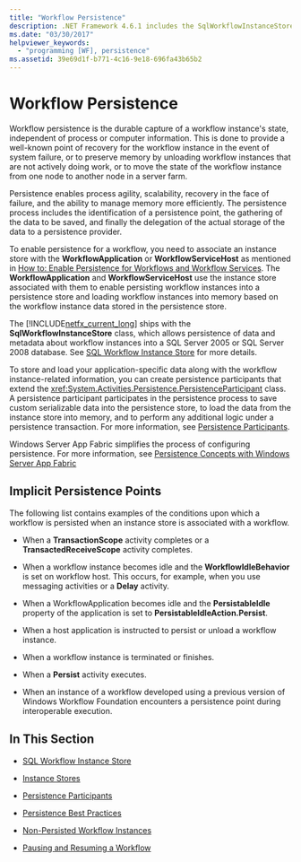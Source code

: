 ```yaml
---
title: "Workflow Persistence"
description: .NET Framework 4.6.1 includes the SqlWorkflowInstanceStore class, which allows persistence of workflow data and metadata into a SQL Server database.
ms.date: "03/30/2017"
helpviewer_keywords: 
  - "programming [WF], persistence"
ms.assetid: 39e69d1f-b771-4c16-9e18-696fa43b65b2
---
```

# Workflow Persistence
Workflow persistence is the durable capture of a workflow instance's state, independent of process or computer information. This is done to provide a well-known point of recovery for the workflow instance in the event of system failure, or to preserve memory by unloading workflow instances that are not actively doing work, or to move the state of the workflow instance from one node to another node in a server farm.  
  
 Persistence enables process agility, scalability, recovery in the face of failure, and the ability to manage memory more efficiently. The persistence process includes the identification of a persistence point, the gathering of the data to be saved, and finally the delegation of the actual storage of the data to a persistence provider.  
  
 To enable persistence for a workflow, you need to associate an instance store with the **WorkflowApplication** or **WorkflowServiceHost** as mentioned in [How to: Enable Persistence for Workflows and Workflow Services](how-to-enable-persistence-for-workflows-and-workflow-services.md). The **WorkflowApplication** and **WorkflowServiceHost** use the instance store associated with them to enable persisting workflow instances into a persistence store and loading workflow instances into memory based on the workflow instance data stored in the persistence store.  
  
 The [!INCLUDE[netfx_current_long](../../../includes/netfx-current-long-md.md)] ships with the **SqlWorkflowInstanceStore** class, which allows persistence of data and metadata about workflow instances into a SQL Server 2005 or SQL Server 2008 database. See [SQL Workflow Instance Store](sql-workflow-instance-store.md) for more details.  
  
 To store and load your application-specific data along with the workflow instance-related information, you can create persistence participants that extend the <xref:System.Activities.Persistence.PersistenceParticipant> class. A persistence participant participates in the persistence process to save custom serializable data into the persistence store, to load the data from the instance store into memory, and to perform any additional logic under a persistence transaction. For more information, see [Persistence Participants](persistence-participants.md).  
  
 Windows Server App Fabric simplifies the process of configuring persistence. For more information, see [Persistence Concepts with Windows Server App Fabric](https://docs.microsoft.com/previous-versions/appfabric/ee677272(v=azure.10))  
  
## Implicit Persistence Points  
 The following list contains examples of the conditions upon which a workflow is persisted when an instance store is associated with a workflow.  
  
- When a **TransactionScope** activity completes or a **TransactedReceiveScope** activity completes.  
  
- When a workflow instance becomes idle and the **WorkflowIdleBehavior** is set on workflow host. This occurs, for example, when you use messaging activities or a **Delay** activity.  
  
- When a WorkflowApplication becomes idle and the **PersistableIdle** property of the application is set to **PersistableIdleAction.Persist**.  
  
- When a host application is instructed to persist or unload a workflow instance.  
  
- When a workflow instance is terminated or finishes.  
  
- When a **Persist** activity executes.  
  
- When an instance of a workflow developed using a previous version of Windows Workflow Foundation encounters a persistence point during interoperable execution.  
  
## In This Section  
  
- [SQL Workflow Instance Store](sql-workflow-instance-store.md)  
  
- [Instance Stores](instance-stores.md)  
  
- [Persistence Participants](persistence-participants.md)  
  
- [Persistence Best Practices](persistence-best-practices.md)  
  
- [Non-Persisted Workflow Instances](non-persisted-workflow-instances.md)  
  
- [Pausing and Resuming a Workflow](pausing-and-resuming-a-workflow.md)
